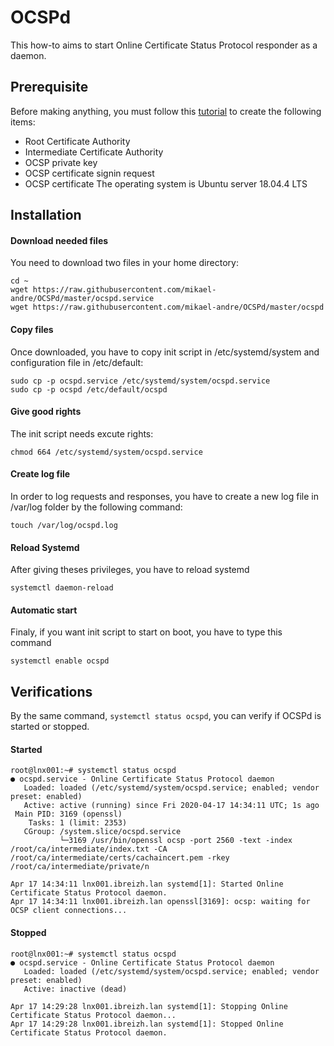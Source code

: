 # OCSPd
This how-to aims to start Online Certificate Status Protocol responder as a daemon.
## Prerequisite
Before making anything, you must follow this [tutorial](https://jamielinux.com/docs/openssl-certificate-authority/index-full.html) to create the following items:
* Root Certificate Authority
* Intermediate Certificate Authority
* OCSP private key
* OCSP certificate signin request
* OCSP certificate
The operating system is Ubuntu server 18.04.4 LTS
## Installation
#### Download needed files
You need to download two files in your home directory:
```
cd ~
wget https://raw.githubusercontent.com/mikael-andre/OCSPd/master/ocspd.service
wget https://raw.githubusercontent.com/mikael-andre/OCSPd/master/ocspd
```
#### Copy files
Once downloaded, you have to copy init script in /etc/systemd/system and configuration file in /etc/default:
```
sudo cp -p ocspd.service /etc/systemd/system/ocspd.service
sudo cp -p ocspd /etc/default/ocspd
```
#### Give good rights
The init script needs excute rights:
```
chmod 664 /etc/systemd/system/ocspd.service 
```
#### Create log file
In order to log requests and responses, you have to create a new log file in /var/log folder by the following command:
```
touch /var/log/ocspd.log
```
#### Reload Systemd
After giving theses privileges, you have to reload systemd
```
systemctl daemon-reload
```
#### Automatic start
Finaly, if you want init script to start on boot, you have to type this command
```
systemctl enable ocspd
```
## Verifications
By the same command, `systemctl status ocspd`, you can verify if OCSPd is started or stopped.
#### Started
```
root@lnx001:~# systemctl status ocspd
● ocspd.service - Online Certificate Status Protocol daemon
   Loaded: loaded (/etc/systemd/system/ocspd.service; enabled; vendor preset: enabled)
   Active: active (running) since Fri 2020-04-17 14:34:11 UTC; 1s ago
 Main PID: 3169 (openssl)
    Tasks: 1 (limit: 2353)
   CGroup: /system.slice/ocspd.service
           └─3169 /usr/bin/openssl ocsp -port 2560 -text -index /root/ca/intermediate/index.txt -CA /root/ca/intermediate/certs/cachaincert.pem -rkey /root/ca/intermediate/private/n

Apr 17 14:34:11 lnx001.ibreizh.lan systemd[1]: Started Online Certificate Status Protocol daemon.
Apr 17 14:34:11 lnx001.ibreizh.lan openssl[3169]: ocsp: waiting for OCSP client connections...
```
#### Stopped
```
root@lnx001:~# systemctl status ocspd
● ocspd.service - Online Certificate Status Protocol daemon
   Loaded: loaded (/etc/systemd/system/ocspd.service; enabled; vendor preset: enabled)
   Active: inactive (dead)

Apr 17 14:29:28 lnx001.ibreizh.lan systemd[1]: Stopping Online Certificate Status Protocol daemon...
Apr 17 14:29:28 lnx001.ibreizh.lan systemd[1]: Stopped Online Certificate Status Protocol daemon.
```
